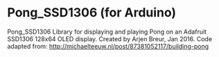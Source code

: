 Pong_SSD1306 (for Arduino)
=======
 Pong_SSD1306 
 Library for displaying and playing Pong on an Adafruit SSD1306 128x64 OLED display.
 Created by Arjen Breur, Jan 2016.
 Code adapted from: http://michaelteeuw.nl/post/87381052117/building-pong

